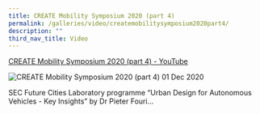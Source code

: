 ```yaml
---
title: CREATE Mobility Symposium 2020 (part 4)
permalink: /galleries/video/createmobilitysymposium2020part4/
description: ""
third_nav_title: Video
---
```

[CREATE Mobility Symposium 2020 (part 4) - YouTube](https://www.youtube.com/embed/1keM0rpwrJo?html5=1&rel=0)

![CREATE Mobility Symposium 2020 (part 4)](https://img.youtube.com/vi/1keM0rpwrJo/default.jpg)
01 Dec 2020

SEC Future Cities Laboratory programme “Urban Design for Autonomous Vehicles - Key Insights” by Dr Pieter Fouri...
